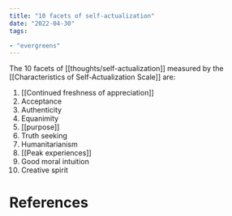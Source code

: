 ```yaml
---
title: "10 facets of self-actualization"
date: "2022-04-30"
tags:

- "evergreens"
---
```


The 10 facets of [[thoughts/self-actualization]] measured by the [[Characteristics of Self-Actualization Scale]] are:

1. [[Continued freshness of appreciation]]
2. Acceptance
3. Authenticity
4. Equanimity
5. [[purpose]]
6. Truth seeking
7. Humanitarianism
8. [[Peak experiences]]
9. Good moral intuition
10. Creative spirit

# References

